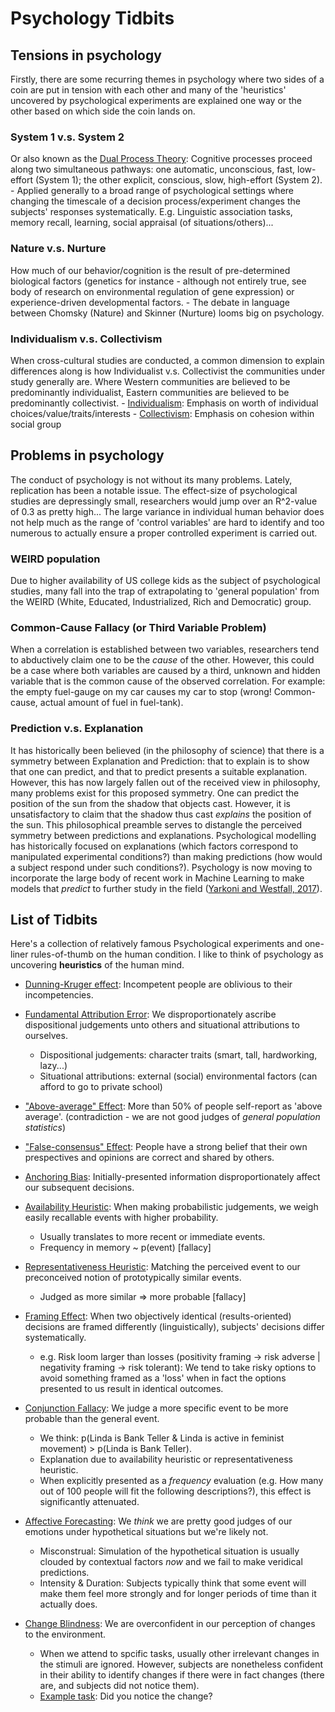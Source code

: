 # Psychology Tidbits

## Tensions in psychology

Firstly, there are some recurring themes in psychology where two sides of a coin are put in tension with each other and many of the 'heuristics' uncovered by psychological experiments are explained one way or the other based on which side the coin lands on.

### System 1 v.s. System 2
Or also known as the [Dual Process Theory](https://en.wikipedia.org/wiki/Dual_process_theory): Cognitive processes proceed along two simultaneous pathways: one automatic, unconscious, fast, low-effort (System 1); the other explicit, conscious, slow, high-effort (System 2).
    - Applied generally to a broad range of psychological settings where changing the timescale of a decision process/experiment changes the subjects' responses systematically. E.g. Linguistic association tasks, memory recall, learning, social appraisal (of situations/others)...

### Nature v.s. Nurture
How much of our behavior/cognition is the result of pre-determined biological factors (genetics for instance - although not entirely true, see body of research on environmental regulation of gene expression) or experience-driven developmental factors.
    - The debate in language between Chomsky (Nature) and Skinner (Nurture) looms big on psychology.

### Individualism v.s. Collectivism
When cross-cultural studies are conducted, a common dimension to explain differences along is how Individualist v.s. Collectivist the communities under study generally are. Where Western communities are believed to be predominantly individualist, Eastern communities are believed to be predominantly collectivist.
    - [Individualism](https://en.wikipedia.org/wiki/Individualism): Emphasis on worth of individual choices/value/traits/interests
    - [Collectivism](https://en.wikipedia.org/wiki/Collectivism): Emphasis on cohesion within social group

## Problems in psychology

The conduct of psychology is not without its many problems. Lately, replication has been a notable issue. The effect-size of psychological studies are depressingly small, researchers would jump over an R^2-value of 0.3 as pretty high... The large variance in individual human behavior does not help much as the range of 'control variables' are hard to identify and too numerous to actually ensure a proper controlled experiment is carried out.

### WEIRD population
Due to higher availability of US college kids as the subject of psychological studies, many fall into the trap of extrapolating to 'general population' from the WEIRD (White, Educated, Industrialized, Rich and Democratic) group.

### Common-Cause Fallacy (or Third Variable Problem)
When a correlation is established between two variables, researchers tend to abductively claim one to be the *cause* of the other. However, this could be a case where both variables are caused by a third, unknown and hidden variable that is the common cause of the observed correlation. For example: the empty fuel-gauge on my car causes my car to stop (wrong! Common-cause, actual amount of fuel in fuel-tank).

### Prediction v.s. Explanation
It has historically been believed (in the philosophy of science) that there is a symmetry between Explanation and Prediction: that to explain is to show that one can predict, and that to predict presents a suitable explanation. However, this has now largely fallen out of the received view in philosophy, many problems exist for this proposed symmetry. One can predict the position of the sun from the shadow that objects cast. However, it is unsatisfactory to claim that the shadow thus cast *explains* the position of the sun. This philosophical preamble serves to distangle the perceived symmetry between predictions and explanations. Psychological modelling has historically focused on explanations (which factors correspond to manipulated experimental conditions?) than making predictions (how would a subject respond under such conditions?). Psychology is now moving to incorporate the large body of recent work in Machine Learning to make models that *predict* to further study in the field ([Yarkoni and Westfall, 2017](https://www.ncbi.nlm.nih.gov/pmc/articles/PMC6603289/)).

## List of Tidbits

Here's a collection of relatively famous Psychological experiments and one-liner rules-of-thumb on the human condition. I like to think of psychology as uncovering **heuristics** of the human mind.

- [Dunning-Kruger effect](https://en.wikipedia.org/wiki/Dunning%E2%80%93Kruger_effect): Incompetent people are oblivious to their incompetencies.

- [Fundamental Attribution Error](https://en.wikipedia.org/wiki/Fundamental_attribution_error): We disproportionately ascribe dispositional judgements unto others and situational attributions to ourselves.
    - Dispositional judgements: character traits (smart, tall, hardworking, lazy...)
    - Situational attributions: external (social) environmental factors (can afford to go to private school)

- ["Above-average" Effect](https://en.wikipedia.org/wiki/Illusory_superiority): More than 50% of people self-report as 'above average'. (contradiction - we are not good judges of *general population statistics*)

- ["False-consensus" Effect](https://en.wikipedia.org/wiki/False_consensus_effect): People have a strong belief that their own prespectives and opinions are correct and shared by others.

- [Anchoring Bias](https://en.wikipedia.org/wiki/Anchoring_(cognitive_bias)): Initially-presented information disproportionately affect our subsequent decisions.

- [Availability Heuristic](https://en.wikipedia.org/wiki/Availability_heuristic): When making probabilistic judgements, we weigh easily recallable events with higher probability.
    - Usually translates to more recent or immediate events.
    - Frequency in memory ~ p(event) [fallacy]

- [Representativeness Heuristic](https://en.wikipedia.org/wiki/Representativeness_heuristic): Matching the perceived event to our preconceived notion of prototypically similar events.
    - Judged as more similar => more probable [fallacy]

- [Framing Effect](https://en.wikipedia.org/wiki/Framing_effect_(psychology)): When two objectively identical (results-oriented) decisions are framed differently (linguistically), subjects' decisions differ systematically.
    - e.g. Risk loom larger than losses (positivity framing -> risk adverse | negativity framing -> risk tolerant): We tend to take risky options to avoid something framed as a 'loss' when in fact the options presented to us result in identical outcomes.

- [Conjunction Fallacy](https://en.wikipedia.org/wiki/Conjunction_fallacy): We judge a more specific event to be more probable than the general event.
    - We think: p(Linda is Bank Teller & Linda is active in feminist movement) > p(Linda is Bank Teller).
    - Explanation due to availability heuristic or representativeness heuristic.
    - When explicitly presented as a *frequency* evaluation (e.g. How many out of 100 people will fit the following descriptions?), this effect is significantly attenuated.

- [Affective Forecasting](https://en.wikipedia.org/wiki/Affective_forecasting): We *think* we are pretty good judges of our emotions under hypothetical situations but we're likely not.
    - Misconstrual: Simulation of the hypothetical situation is usually clouded by contextual factors *now* and we fail to make veridical predictions.
    - Intensity & Duration: Subjects typically think that some event will make them feel more strongly and for longer periods of time than it actually does.

- [Change Blindness](https://en.wikipedia.org/wiki/Change_blindness): We are overconfident in our perception of changes to the environment.
    - When we attend to spcific tasks, usually other irrelevant changes in the stimuli are ignored. However, subjects are nonetheless confident in their ability to identify changes if there were in fact changes (there are, and subjects did not notice them).
    - [Example task](https://www.youtube.com/watch?v=IGQmdoK_ZfY): Did you notice the change?

